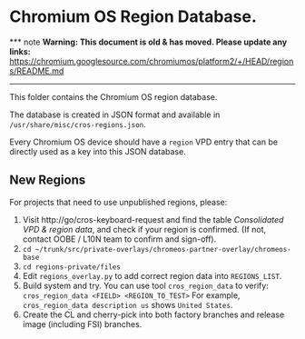 # Chromium OS Region Database.

*** note
**Warning: This document is old & has moved.  Please update any links:**<br>
https://chromium.googlesource.com/chromiumos/platform2/+/HEAD/regions/README.md
***

This folder contains the Chromium OS region database.

The database is created in JSON format and available in
 `/usr/share/misc/cros-regions.json`.

Every Chromium OS device should have a `region` VPD entry that can be directly
used as a key into this JSON database.

## New Regions

For projects that need to use unpublished regions, please:

1.  Visit http://go/cros-keyboard-request and find the table
    *Consolidated VPD & region data*, and check if your region is confirmed.
    (If not, contact OOBE / L10N team to confirm and sign-off).
2.  `cd ~/trunk/src/private-overlays/chromeos-partner-overlay/chromeos-base`
3.  `cd regions-private/files`
4.  Edit `regions_overlay.py` to add correct region data into `REGIONS_LIST`.
5.  Build system and try. You can use tool `cros_region_data` to verify:
    `cros_region_data <FIELD> <REGION_TO_TEST>`
    For example, `cros_region_data description us` shows `United States`.
6.  Create the CL and cherry-pick into both factory branches and
    release image (including FSI) branches.

